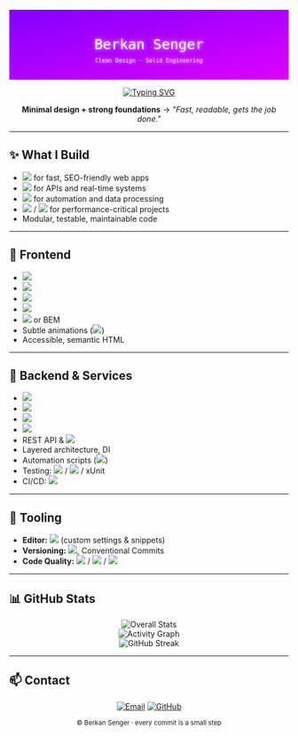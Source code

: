 <!--  ╔══════════════════════════════════════════════════════════╗ -->
<!--  ║               Berkan Senger – Global Profile            ║ -->
<!--  ╚══════════════════════════════════════════════════════════╝ -->

<p align="center">
  <!-- Animated Nebula Banner SVG -->
  <svg width="100%" height="200" viewBox="0 0 800 200" xmlns="http://www.w3.org/2000/svg" role="img" aria-label="Berkan Senger">
    <defs>
      <linearGradient id="nebula" x1="0" y1="0" x2="1" y2="1">
        <stop offset="0%" stop-color="#7f00ff">
          <animate attributeName="stop-color" values="#7f00ff;#e100ff;#7f00ff" dur="8s" repeatCount="indefinite" />
        </stop>
        <stop offset="100%" stop-color="#e100ff">
          <animate attributeName="stop-color" values="#e100ff;#7f00ff;#e100ff" dur="8s" repeatCount="indefinite" />
        </stop>
      </linearGradient>
      <filter id="glow">
        <feGaussianBlur stdDeviation="6" result="coloredBlur"/>
        <feMerge>
          <feMergeNode in="coloredBlur"/>
          <feMergeNode in="SourceGraphic"/>
        </feMerge>
      </filter>
    </defs>
    <rect width="800" height="200" fill="url(#nebula)" />
    <g filter="url(#glow)">
      <text x="50%" y="50%" font-size="40" fill="white" text-anchor="middle" dy=".3em" font-family="'Fira Code', monospace">Berkan Senger</text>
      <text x="50%" y="75%" font-size="16" fill="#e6e6e6" text-anchor="middle" font-family="'Fira Code', monospace">Clean Design · Solid Engineering</text>
    </g>
  </svg>
</p>

<div align="center">

[![Typing SVG](https://readme-typing-svg.demolab.com?font=Fira+Code&pause=1100&center=true&vCenter=true&width=700&lines=I'm+Berkan.;Building+fast%2C+clear%2C+reliable+software.;Clean+code+meets+visual+harmony+%F0%9F%8C%9F)](https://git.io/typing-svg)

**Minimal design + strong foundations** → _"Fast, readable, gets the job done."_

</div>

---

## ✨ What I Build
- <img src="https://img.shields.io/badge/Next.js-000000?style=for-the-badge&logo=next.js&logoColor=white" /> for fast, SEO-friendly web apps
- <img src="https://img.shields.io/badge/Node.js-339933?style=for-the-badge&logo=node.js&logoColor=white" /> for APIs and real-time systems
- <img src="https://img.shields.io/badge/Python-3776AB?style=for-the-badge&logo=python&logoColor=white" /> for automation and data processing
- <img src="https://img.shields.io/badge/C%23-239120?style=for-the-badge&logo=c-sharp&logoColor=white" /> / <img src="https://img.shields.io/badge/C++-00599C?style=for-the-badge&logo=c%2B%2B&logoColor=white" /> for performance-critical projects
- Modular, testable, maintainable code

---

## 🎨 Frontend  
- <img src="https://img.shields.io/badge/HTML5-E34F26?style=for-the-badge&logo=html5&logoColor=white" />  
- <img src="https://img.shields.io/badge/CSS3-1572B6?style=for-the-badge&logo=css3&logoColor=white" />  
- <img src="https://img.shields.io/badge/JavaScript-F7DF1E?style=for-the-badge&logo=javascript&logoColor=black" />  
- <img src="https://img.shields.io/badge/Next.js-000000?style=for-the-badge&logo=next.js&logoColor=white" />  
- <img src="https://img.shields.io/badge/Tailwind_CSS-38B2AC?style=for-the-badge&logo=tailwind-css&logoColor=white" /> or BEM  
- Subtle animations (<img src="https://img.shields.io/badge/framer--motion-0055FF?style=for-the-badge&logo=framer&logoColor=white" />)  
- Accessible, semantic HTML

---

## 🔧 Backend & Services  
- <img src="https://img.shields.io/badge/Node.js-339933?style=for-the-badge&logo=node.js&logoColor=white" />  
- <img src="https://img.shields.io/badge/Python-3776AB?style=for-the-badge&logo=python&logoColor=white" />  
- <img src="https://img.shields.io/badge/C%23-239120?style=for-the-badge&logo=c-sharp&logoColor=white" />  
- <img src="https://img.shields.io/badge/C++-00599C?style=for-the-badge&logo=c%2B%2B&logoColor=white" />  
- REST API & <img src="https://img.shields.io/badge/WebSocket-010101?style=for-the-badge&logo=socket.io&logoColor=white" />  
- Layered architecture, DI  
- Automation scripts (<img src="https://img.shields.io/badge/Python-3776AB?style=for-the-badge&logo=python&logoColor=white" />)  
- Testing: <img src="https://img.shields.io/badge/Jest-C21325?style=for-the-badge&logo=jest&logoColor=white" /> / <img src="https://img.shields.io/badge/pytest-0A9EDC?style=for-the-badge&logo=pytest&logoColor=white" /> / xUnit  
- CI/CD: <img src="https://img.shields.io/badge/GitHub%20Actions-2088FF?style=for-the-badge&logo=github-actions&logoColor=white" />

---

## 🧰 Tooling  
- **Editor:** <img src="https://img.shields.io/badge/VS%20Code-007ACC?style=for-the-badge&logo=visual-studio-code&logoColor=white" /> (custom settings & snippets)  
- **Versioning:** <img src="https://img.shields.io/badge/Git-F05032?style=for-the-badge&logo=git&logoColor=white" />, Conventional Commits  
- **Code Quality:** <img src="https://img.shields.io/badge/ESLint-4B32C3?style=for-the-badge&logo=eslint&logoColor=white" /> / <img src="https://img.shields.io/badge/Prettier-F7B93E?style=for-the-badge&logo=prettier&logoColor=white" /> / <img src="https://img.shields.io/badge/EditorConfig-FFCC00?style=for-the-badge&logo=editorconfig&logoColor=black" />

---

## 📊 GitHub Stats
<div align="center">

![Overall Stats](https://github-readme-stats.vercel.app/api?username=AeSway&show_icons=true&theme=tokyonight)  
![Activity Graph](https://github-readme-activity-graph.vercel.app/graph?username=AeSway&theme=tokyo-night)  
![GitHub Streak](https://streak-stats.demolab.com?user=AeSway&theme=tokyonight&hide_border=true)

</div>

---

## 📫 Contact
<p align="center">
  <a href="mailto:mustafaberkansenger@gmail.com"><img alt="Email" src="https://img.shields.io/badge/Email-mustafaberkansenger%40gmail.com-1f2937"/></a>
  <a href="https://github.com/AeSway"><img alt="GitHub" src="https://img.shields.io/badge/GitHub-@AeSway-0f172a"/></a>
</p>

<p align="center">
  <sub>© Berkan Senger · every commit is a small step</sub>
</p>